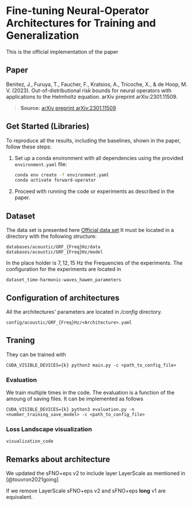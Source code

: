 # Fine-tuning Neural-Operator Architectures for Training and Generalization

This is the official implementation of the paper 


## Paper 

Benitez, J., Furuya, T., Faucher, F., Kratsios, A., Tricoche, X., & de Hoop, M. V. (2023). Out-of-distributional risk bounds for neural operators with applications to the Helmholtz equation. arXiv preprint arXiv:2301.11509.

> **Source:** [arXiv preprint arXiv:2301.11509](https://arxiv.org/abs/2301.11509)

## Get Started (Libraries)

To reproduce all the results, including the baselines, shown in the paper, follow these steps:

1. Set up a conda environment with all dependencies using the provided `environment.yaml` file:
    ```bash
    conda env create -f environment.yaml
    conda activate forward-operator
    ```
2. Proceed with running the code or experiments as described in the paper.

## Dataset 
The data set is presented here [Official data set](https://rice.app.box.com/s/haczq8oad4b5cvi8pf8cp01sz4f0vfey)  It must be located in a directory with the following structure:
```
databases/acoustic/GRF_{Freq}Hz/data
databases/acoustic/GRF_{Freq}Hz/model
```
In the place holder is $7, 12, 15$ Hz the Frequencies of the experiments. The configuration for the experiments are located in 
```
dataset_time-harmonic-waves_hawen_parameters
```
## Configuration of architectures
All the architectures' parameters are located in */config* directory.
```
config/acoustic/GRF_{Freq}Hz/<Architecture>.yaml
```

## Traning

They can be trained with
```
CUDA_VISIBLE_DEVICES={k} python3 main.py -c <path_to_config_file>
```

### Evaluation
We train multiple times in the code. The evaluation is a function of the amoung of saving files. It can be implemented as follows

```
CUDA_VISIBLE_DEVICES={k} python3 evaluation.py -n <number_training_save_model> -c <path_to_config_file>
```

### Loss Landscape visualization
```
visualization_code
```

## Remarks about architecture
We updated the sFNO+eps v2 to include layer LayerScale as mentioned in [@touvron2021going]

If we remove LayerScale sFNO+eps v2 and sFNO+eps **long** v1 are equivalent. 
